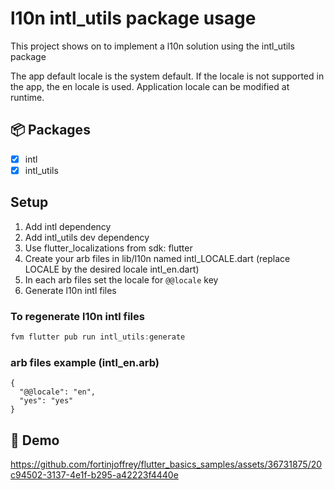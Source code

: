 # l10n intl_utils package usage

This project shows on to implement a l10n solution using the intl_utils package

The app default locale is the system default. If the locale is not supported in the app, the en locale is used.
Application locale can be modified at runtime.

## 📦 Packages

- [x] intl
- [x] intl_utils

## Setup

1. Add intl dependency
2. Add intl_utils dev dependency
3. Use flutter_localizations from sdk: flutter
4. Create your arb files in lib/l10n named intl_LOCALE.dart (replace LOCALE by the desired locale intl_en.dart)
5. In each arb files set the locale for ```@@locale``` key
6. Generate l10n intl files

### To regenerate l10n intl files

```dart
fvm flutter pub run intl_utils:generate
```

### arb files example (intl_en.arb)

```arb
{
  "@@locale": "en",
  "yes": "yes"
}
```

## 🚀 Demo

https://github.com/fortinjoffrey/flutter_basics_samples/assets/36731875/20c94502-3137-4e1f-b295-a42223f4440e
